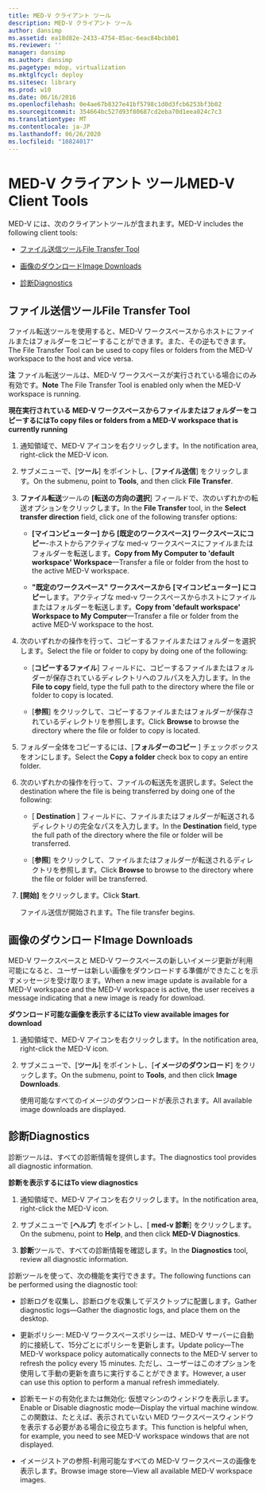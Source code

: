 ```yaml
---
title: MED-V クライアント ツール
description: MED-V クライアント ツール
author: dansimp
ms.assetid: ea18d82e-2433-4754-85ac-6eac84bcbb01
ms.reviewer: ''
manager: dansimp
ms.author: dansimp
ms.pagetype: mdop, virtualization
ms.mktglfcycl: deploy
ms.sitesec: library
ms.prod: w10
ms.date: 06/16/2016
ms.openlocfilehash: 0e4ae67b8327e41bf5798c1d0d3fcb6253bf3b02
ms.sourcegitcommit: 354664bc527d93f80687cd2eba70d1eea024c7c3
ms.translationtype: MT
ms.contentlocale: ja-JP
ms.lasthandoff: 06/26/2020
ms.locfileid: "10824017"
---
```

# <span data-ttu-id="92763-103">MED-V クライアント ツール</span><span class="sxs-lookup"><span data-stu-id="92763-103">MED-V Client Tools</span></span>


<span data-ttu-id="92763-104">MED-V には、次のクライアントツールが含まれます。</span><span class="sxs-lookup"><span data-stu-id="92763-104">MED-V includes the following client tools:</span></span>

-   [<span data-ttu-id="92763-105">ファイル送信ツール</span><span class="sxs-lookup"><span data-stu-id="92763-105">File Transfer Tool</span></span>](#bkmk-filetransfertool)

-   [<span data-ttu-id="92763-106">画像のダウンロード</span><span class="sxs-lookup"><span data-stu-id="92763-106">Image Downloads</span></span>](#bkmk-imagedownloads)

-   [<span data-ttu-id="92763-107">診断</span><span class="sxs-lookup"><span data-stu-id="92763-107">Diagnostics</span></span>](#bkmk-diagnostics)

## <a href="" id="bkmk-filetransfertool"></a><span data-ttu-id="92763-108">ファイル送信ツール</span><span class="sxs-lookup"><span data-stu-id="92763-108">File Transfer Tool</span></span>


<span data-ttu-id="92763-109">ファイル転送ツールを使用すると、MED-V ワークスペースからホストにファイルまたはフォルダーをコピーすることができます。また、その逆もできます。</span><span class="sxs-lookup"><span data-stu-id="92763-109">The File Transfer Tool can be used to copy files or folders from the MED-V workspace to the host and vice versa.</span></span>

<span data-ttu-id="92763-110">**注** ファイル転送ツールは、MED-V ワークスペースが実行されている場合にのみ有効です。</span><span class="sxs-lookup"><span data-stu-id="92763-110">**Note** The File Transfer Tool is enabled only when the MED-V workspace is running.</span></span>

 

**<span data-ttu-id="92763-111">現在実行されている MED-V ワークスペースからファイルまたはフォルダーをコピーするには</span><span class="sxs-lookup"><span data-stu-id="92763-111">To copy files or folders from a MED-V workspace that is currently running</span></span>**

1.  <span data-ttu-id="92763-112">通知領域で、MED-V アイコンを右クリックします。</span><span class="sxs-lookup"><span data-stu-id="92763-112">In the notification area, right-click the MED-V icon.</span></span>

2.  <span data-ttu-id="92763-113">サブメニューで、[**ツール**] をポイントし、[**ファイル送信**] をクリックします。</span><span class="sxs-lookup"><span data-stu-id="92763-113">On the submenu, point to **Tools**, and then click **File Transfer**.</span></span>

3.  <span data-ttu-id="92763-114">**ファイル転送**ツールの **[転送の方向の選択**] フィールドで、次のいずれかの転送オプションをクリックします。</span><span class="sxs-lookup"><span data-stu-id="92763-114">In the **File Transfer** tool, in the **Select transfer direction** field, click one of the following transfer options:</span></span>

    -   <span data-ttu-id="92763-115">**[マイコンピューター] から [既定のワークスペース] ワークスペースにコピー**-ホストからアクティブな med-v ワークスペースにファイルまたはフォルダーを転送します。</span><span class="sxs-lookup"><span data-stu-id="92763-115">**Copy from My Computer to 'default workspace' Workspace**—Transfer a file or folder from the host to the active MED-V workspace.</span></span>

    -   <span data-ttu-id="92763-116">**"既定のワークスペース" ワークスペースから [マイコンピューター] にコピー**します。アクティブな med-v ワークスペースからホストにファイルまたはフォルダーを転送します。</span><span class="sxs-lookup"><span data-stu-id="92763-116">**Copy from 'default workspace' Workspace to My Computer**—Transfer a file or folder from the active MED-V workspace to the host.</span></span>

4.  <span data-ttu-id="92763-117">次のいずれかの操作を行って、コピーするファイルまたはフォルダーを選択します。</span><span class="sxs-lookup"><span data-stu-id="92763-117">Select the file or folder to copy by doing one of the following:</span></span>

    -   <span data-ttu-id="92763-118">[**コピーするファイル**] フィールドに、コピーするファイルまたはフォルダーが保存されているディレクトリへのフルパスを入力します。</span><span class="sxs-lookup"><span data-stu-id="92763-118">In the **File to copy** field, type the full path to the directory where the file or folder to copy is located.</span></span>

    -   <span data-ttu-id="92763-119">[**参照**] をクリックして、コピーするファイルまたはフォルダーが保存されているディレクトリを参照します。</span><span class="sxs-lookup"><span data-stu-id="92763-119">Click **Browse** to browse the directory where the file or folder to copy is located.</span></span>

5.  <span data-ttu-id="92763-120">フォルダー全体をコピーするには、[**フォルダーのコピー** ] チェックボックスをオンにします。</span><span class="sxs-lookup"><span data-stu-id="92763-120">Select the **Copy a folder** check box to copy an entire folder.</span></span>

6.  <span data-ttu-id="92763-121">次のいずれかの操作を行って、ファイルの転送先を選択します。</span><span class="sxs-lookup"><span data-stu-id="92763-121">Select the destination where the file is being transferred by doing one of the following:</span></span>

    -   <span data-ttu-id="92763-122">[ **Destination** ] フィールドに、ファイルまたはフォルダーが転送されるディレクトリの完全なパスを入力します。</span><span class="sxs-lookup"><span data-stu-id="92763-122">In the **Destination** field, type the full path of the directory where the file or folder will be transferred.</span></span>

    -   <span data-ttu-id="92763-123">[**参照**] をクリックして、ファイルまたはフォルダーが転送されるディレクトリを参照します。</span><span class="sxs-lookup"><span data-stu-id="92763-123">Click **Browse** to browse to the directory where the file or folder will be transferred.</span></span>

7.  <span data-ttu-id="92763-124">**[開始]** をクリックします。</span><span class="sxs-lookup"><span data-stu-id="92763-124">Click **Start**.</span></span>

    <span data-ttu-id="92763-125">ファイル送信が開始されます。</span><span class="sxs-lookup"><span data-stu-id="92763-125">The file transfer begins.</span></span>

## <a href="" id="bkmk-imagedownloads"></a><span data-ttu-id="92763-126">画像のダウンロード</span><span class="sxs-lookup"><span data-stu-id="92763-126">Image Downloads</span></span>


<span data-ttu-id="92763-127">MED-V ワークスペースと MED-V ワークスペースの新しいイメージ更新が利用可能になると、ユーザーは新しい画像をダウンロードする準備ができたことを示すメッセージを受け取ります。</span><span class="sxs-lookup"><span data-stu-id="92763-127">When a new image update is available for a MED-V workspace and the MED-V workspace is active, the user receives a message indicating that a new image is ready for download.</span></span>

**<span data-ttu-id="92763-128">ダウンロード可能な画像を表示するには</span><span class="sxs-lookup"><span data-stu-id="92763-128">To view available images for download</span></span>**

1.  <span data-ttu-id="92763-129">通知領域で、MED-V アイコンを右クリックします。</span><span class="sxs-lookup"><span data-stu-id="92763-129">In the notification area, right-click the MED-V icon.</span></span>

2.  <span data-ttu-id="92763-130">サブメニューで、[**ツール**] をポイントし、[**イメージのダウンロード**] をクリックします。</span><span class="sxs-lookup"><span data-stu-id="92763-130">On the submenu, point to **Tools**, and then click **Image Downloads**.</span></span>

    <span data-ttu-id="92763-131">使用可能なすべてのイメージのダウンロードが表示されます。</span><span class="sxs-lookup"><span data-stu-id="92763-131">All available image downloads are displayed.</span></span>

## <a href="" id="bkmk-diagnostics"></a><span data-ttu-id="92763-132">診断</span><span class="sxs-lookup"><span data-stu-id="92763-132">Diagnostics</span></span>


<span data-ttu-id="92763-133">診断ツールは、すべての診断情報を提供します。</span><span class="sxs-lookup"><span data-stu-id="92763-133">The diagnostics tool provides all diagnostic information.</span></span>

**<span data-ttu-id="92763-134">診断を表示するには</span><span class="sxs-lookup"><span data-stu-id="92763-134">To view diagnostics</span></span>**

1.  <span data-ttu-id="92763-135">通知領域で、MED-V アイコンを右クリックします。</span><span class="sxs-lookup"><span data-stu-id="92763-135">In the notification area, right-click the MED-V icon.</span></span>

2.  <span data-ttu-id="92763-136">サブメニューで [**ヘルプ**] をポイントし、[ **med-v 診断**] をクリックします。</span><span class="sxs-lookup"><span data-stu-id="92763-136">On the submenu, point to **Help**, and then click **MED-V Diagnostics**.</span></span>

3.  <span data-ttu-id="92763-137">**診断**ツールで、すべての診断情報を確認します。</span><span class="sxs-lookup"><span data-stu-id="92763-137">In the **Diagnostics** tool, review all diagnostic information.</span></span>

<span data-ttu-id="92763-138">診断ツールを使って、次の機能を実行できます。</span><span class="sxs-lookup"><span data-stu-id="92763-138">The following functions can be performed using the diagnostic tool:</span></span>

-   <span data-ttu-id="92763-139">診断ログを収集し、診断ログを収集してデスクトップに配置します。</span><span class="sxs-lookup"><span data-stu-id="92763-139">Gather diagnostic logs—Gather the diagnostic logs, and place them on the desktop.</span></span>

-   <span data-ttu-id="92763-140">更新ポリシー: MED-V ワークスペースポリシーは、MED-V サーバーに自動的に接続して、15分ごとにポリシーを更新します。</span><span class="sxs-lookup"><span data-stu-id="92763-140">Update policy—The MED-V workspace policy automatically connects to the MED-V server to refresh the policy every 15 minutes.</span></span> <span data-ttu-id="92763-141">ただし、ユーザーはこのオプションを使用して手動の更新を直ちに実行することができます。</span><span class="sxs-lookup"><span data-stu-id="92763-141">However, a user can use this option to perform a manual refresh immediately.</span></span>

-   <span data-ttu-id="92763-142">診断モードの有効化または無効化: 仮想マシンのウィンドウを表示します。</span><span class="sxs-lookup"><span data-stu-id="92763-142">Enable or Disable diagnostic mode—Display the virtual machine window.</span></span> <span data-ttu-id="92763-143">この関数は、たとえば、表示されていない MED ワークスペースウィンドウを表示する必要がある場合に役立ちます。</span><span class="sxs-lookup"><span data-stu-id="92763-143">This function is helpful when, for example, you need to see MED-V workspace windows that are not displayed.</span></span>

-   <span data-ttu-id="92763-144">イメージストアの参照-利用可能なすべての MED-V ワークスペースの画像を表示します。</span><span class="sxs-lookup"><span data-stu-id="92763-144">Browse image store—View all available MED-V workspace images.</span></span>

 

 





